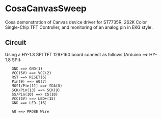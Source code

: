 CosaCanvasSweep
===============

Cosa demonstration of Canvas device driver for ST7735R, 262K Color 
Single-Chip TFT Controller, and monitoring of an analog pin in EKG
style. 

Circuit
-------
Using a HY-1.8 SPI TFT 128*160 board connect as follows (Arduino ==>
HY-1.8 SPI):

       GND ==> GND(1)  
       VCC(5V) ==> VCC(2)  
       RST ==> RESET(6)  
       Pin(9) ==> A0(7)  
       MOSI/Pin(11) ==> SDA(8)  
       SCK/Pin(13) ==> SCK(9)  
       SS/Pin(10) ==> CS(10)  
       VCC(5V) ==> LED+(15)  
       GND ==> LED-(16)    
       
       A0 ==> PROBE Wire  




